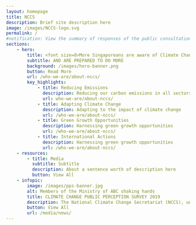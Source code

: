 ```yaml
---
layout: homepage
title: NCCS
description: Brief site description here
image: /images/NCCS-logo.svg
permalink: /
#notification: View the summary of responses of the public consultation on Singapore's long-term low emissions stratetgy 
sections:
    - hero:
        title: <font size=8>More Singaporeans are aware of Climate Change</font>
        subtitle: AND ARE PREPARED TO DO MORE
        background: /images/hero-banner.png
        button: Read More
        url: /who-we-are/about-nccs/
        key_highlights:
            - title: Reducing Emissions
              description: Reducing our carbon emissions in all sectors
              url: who-we-are/about-nccs/
            - title: Adapting Climate Change
              description: Adapting to the impact of climate change
              url: /who-we-are/about-nccs/
            - title: Green Growth Opportunities
              description: Harnessing green growth opportunities
              url: /who-we-are/about-nccs/
            - title: International Actions
              description: Harnessing green growth opportunities
              url: /who-we-are/about-nccs/
    - resources:
        - title: Media
          subtitle: Subtitle
          description: About a sentence worth of description here
          button: View All
    - infopic:
        image: /images/pps-banner.jpg
        alt: Members of the Ministry of ABC shaking hands
        title: CLIMATE CHANGE PUBLIC PERCEPTION SURVEY 2019
        description: The National Climate Change Secretariat (NCCS), under the Strategy Group, Prime Minister’s Office, conducted a survey from May to July 2019 to gauge public perception and views on climate change.
        button: View All
        url: /media/news/
---
```

